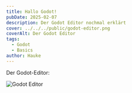 ```yaml
---
title: Hallo Godot!
pubDate: 2025-02-07
description: Der Godot Editor nochmal erklärt
cover: ../../../public/godot-editor.png
coverAlt: Der Godot Editor
tags:
  - Godot
  - Basics
author: Hauke
---
```


Der Godot-Editor:

![Godot Editor](/Godot-Parkour-Guides//editor-colored.png)
